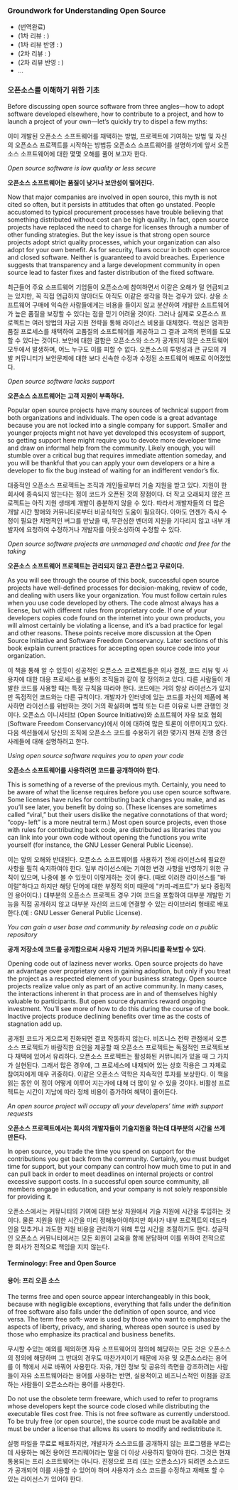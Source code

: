 ﻿### Groundwork for Understanding Open Source

* (번역완료)
* (1차 리뷰 : )
* (1차 리뷰 반영 : )
* (2차 리뷰 : )
* (2차 리뷰 반영 : )
* ...

### 오픈소스를 이해하기 위한 기초

Before discussing open source software from three angles—how to adopt software developed elsewhere, how to contribute to a project, and how to launch a project of your own—let’s quickly try to dispel a few myths:

이미 개발된 오픈소스 소프트웨어를 채택하는 방법, 프로젝트에 기여하는 방법 및 자신의 오픈소스 프로젝트를 시작하는 방법등 오픈소스 소프트웨어를 설명하기에 앞서 오픈소스 소프트웨어에 대한 몇몇 오해를 풀어 보고자 한다.

*Open source software is low quality or less secure*

**오픈소스 소프트웨어는 품질이 낮거나 보안성이 떨어진다.**

Now that major companies are involved in open source, this myth is not cited so often, but it persists in attitudes that often go unstated. People accustomed to typical procurement processes have trouble believing that something distributed without cost can be high quality. In fact, open source projects have replaced the need to charge for licenses through a number of other funding strategies. But the key issue is that strong open source projects adopt strict quality processes, which your organization can also adopt for your own benefit. As for security, flaws occur in both open source and closed software. Neither is guaranteed to avoid breaches. Experience suggests that transparency and a large development community in open source lead to faster fixes and faster distribution of the fixed software.

최근들어 주요 소프트웨어 기업들이 오픈소스에 참여하면서 이같은 오해가 덜 언급되고는 있지만, 꼭 직접 언급하지 않아더도 아직도 이같은 생각을 하는 경우가 있다.
상용 소프트웨어 구매에 익숙한 사람들에게는 비용을 들이지 않고 분산하여 개발한 소프트웨어가 높은 품질을 보장할 수 있다는 점을 믿기 어려울 것이다.
그러나 실제로 오픈소스 프로젝트는 여러 방법의 자금 지원 전략을 통해 라이선스 비용을 대체했다. 핵심은 엄격한 품질 프로세스를 채택하여 고품질의 소프트웨어를 제공하고 그 결과 고객의 편의를 도모할 수 있다는 것이다.
보안에 대한 결함은 오픈소스와 소스가 공개되지 않은 소프트웨어 모두에서 발생하며, 어느 누구도 이를 피할 수 없다.
오픈소스의 투명성과 큰 규모의 개발 커뮤니티가 보안문제에 대한 보다 신속한 수정과 수정된 소프트웨어 배포로 이어졌었다.

*Open source software lacks support*

**오픈소스 소프트웨어는 고객 지원이 부족하다.**

Popular open source projects have many sources of technical support from both organizations and individuals. The open code is a great advantage because you are not locked into a single company for support. Smaller and younger projects might not have yet developed this ecosystem of support, so getting support here might require you to devote more developer time and draw on informal help from the community. Likely enough, you will stumble over a critical bug that requires immediate attention someday, and you will be thankful that you can apply your own developers or a hire a developer to fix the bug instead of waiting for an indifferent vendor’s fix.

대중적인 오픈소스 프로젝트는 조직과 개인들로부터 기술 지원을 받고 있다.
지원이 한 회사에 종속되지 않는다는 점이 코드가 오픈된 것의 장점이다.
더 작고 오래되지 않은 프로젝트는 아직 지원 생태계 개발이 충분하지 않을 수 있다.
따라서 개발자들의 더 많은 개발 시간 할애와 커뮤니티로부터 비공식적인 도움이 필요하다.
아마도 언젠가 즉시 수정이 필요한 치명적인 버그를 만났을 때, 무관심한 벤더의 지원을 기다리지 않고 내부 개발자에 요청하여 수정하거나 개발자를 아웃소싱하여 수정할 수 있다.

*Open source software projects are unmanaged and chaotic and free for the taking*

**오픈소스 소프트웨어 프로젝트는 관리되지 않고 혼란스럽고 무료이다.**

As you will see through the course of this book, successful open source projects have well-defined processes for decision-making, review of code, and dealing with users like your organization. You must follow certain rules when you use code developed by others. The code almost always has a license, but with different rules from proprietary code. If one of your developers copies code found on the internet into your own products, you will almost certainly be violating a license, and it’s a bad practice for legal and other reasons. These points receive more discussion at the Open Source Initiative and Software Freedom Conservancy. Later sections of this book explain current practices for accepting open source code into your organization.

이 책을 통해 알 수 있듯이 성공적인 오픈소스 프로젝트들은 의사 결정, 코드 리뷰 및 사용자에 대한 대응 프로세스를 보통의 조직들과 같이 잘 정의하고 있다.
다른 사람들이 개발한 코드를 사용할 때는 특정 규칙을 따라야 한다. 코드에는 거의 항상 라이선스가 있지만 독점적인 코드와는 다른 규칙이다.
개발자가 인터넷에 있는 코드를 자신의 제품에 복사하면 라이선스를 위반하는 것이 거의 확실하며 법적 또는 다른 이유로 나쁜 관행인 것이다.
오픈소스 이니셔티브 (Open Source Initiative)와 소프트웨어 자유 보호 협회 (Software Freedom Conservancy)에서 이에 대하여 많은 토론이 이루어지고 있다.
다음 섹션들에서 당신의 조직에 오픈소스 코드를 수용하기 위한 몇가지 현재 진행 중인 사례들에 대해 설명하려고 한다.

*Using open source software requires you to open your code*

**오픈소스 소프트웨어를 사용하려면 코드를 공개하여야 한다.**

This is something of a reverse of the previous myth. Certainly, you need to be aware of what the license requires before you use open source software. Some licenses have rules for contributing back changes you make, and as you’ll see later, you benefit by doing so. (These licenses are sometimes called “viral,” but their users dislike the negative connotations of that word; “copy‐ left” is a more neutral term.) Most open source projects, even those with rules for contributing back code, are distributed as libraries that you can link into your own code without opening the functions you write yourself (for instance, the GNU Lesser General Public License).

이는 앞의 오해와 반대된다.
오픈소스 소프트웨어를 사용하기 전에 라이선스에 필요한 사항을 필히 숙지하여야 한다.
일부 라이선스에는 기여한 변경 사항을 반영하기 위한 규칙이 있으며, 나중에 볼 수 있듯이 이렇게하는 것이 좋다.
(때로 이러한 라이선스를 "바이럴"하다고 하지만 해당 단어에 대한 부정적 의미 때문에 "카피-레프트"가 보다 중립적인 용어이다.)
대부분의 오픈소스 프로젝트 경우 기여 코드을 포함하여 대부분 개발한 기능을 직접 공개하지 않고 대부분 자신의 코드에 연결할 수 있는 라이브러리 형태로 배포한다.(예 : GNU Lesser General Public License).

*You can gain a user base and community by releasing code on a public repository*

**공개 저장소에 코드를 공개함으로써 사용자 기반과 커뮤니티를 확보할 수 있다.**

Opening code out of laziness never works. Open source projects do have an advantage over proprietary ones in gaining adoption, but only if you treat the project as a respected element of your business strategy. Open source projects realize value only as part of an active community. In many cases, the interactions inherent in that process are in and of themselves highly valuable to participants. But open source dynamics reward ongoing investment. You’ll see more of how to do this during the course of the book. Inactive projects produce declining benefits over time as the costs of stagnation add up.

공개된 코드가 게으르게 진화되면 결코 작동하지 않는다.
비즈니스 전략 관점에서 오픈소스 프로젝트가 바람직한 요인을 제공할 때 오픈소스 프로젝트는 독점적인 프로젝트보다 채택에 있어서 유리하다.
오픈소스 프로젝트는 활성화된 커뮤니티가 있을 때 그 가치가 실현된다.
그래서 많은 경우에, 그 프로세스에 내재되어 있는 상호 작용은 그 자체로 참여자에게 매우 귀중하다.
이같은 오픈소스 역학은 지속적인 투자를 보상한다.
이 책을 읽는 동안 이 점이 어떻게 이루어 지는가에 대해 더 많이 알 수 있을 것이다.
비활성 프로젝트는 시간이 지남에 따라 정체 비용이 증가하여 혜택이 줄어든다.

*An open source project will occupy all your developers’ time with support requests*

**오픈소스 프로젝트에서는 회사의 개발자들이 기술지원을 하는데 대부분의 시간을 쓰게 만든다.**

In open source, you trade the time you spend on support for the contributions you get back from the community. Certainly, you must budget time for support, but your company can control how much time to put in and can pull back in order to meet deadlines on internal projects or control excessive support costs. In a successful open source community, all members engage in education, and your company is not solely responsible for providing it.

오픈소스에서는 커뮤니티의 기여에 대한 보상 차원에서 기술 지원에 시간을 투입하는 것이다.
물론 지원을 위한 시간을 미리 정해놓아야하지만 회사가 내부 프로젝트의 데드라인을 맞추거나 과도한 지원 비용을 관리하기 위해 투입 시간을 조절하기도 한다.
성공적인 오픈소스 커뮤니티에서는 모든 회원이 교육을 함께 분담하며 이를 위하여 전적으로 한 회사가 전적으로 책임을 지지 않는다.

#### Terminology: Free and Open Source

#### 용어: 프리 오픈 소스

The terms free and open source appear interchangeably in this book, because with negligible exceptions, everything that falls under the definition of free software also falls under the definition of open source, and vice versa. The term free soft‐ ware is used by those who want to emphasize the aspects of liberty, privacy, and sharing, whereas open source is used by those who emphasize its practical and business benefits.

무시할 수있는 예외를 제외하면 자유 소프트웨어의 정의에 해당하는 모든 것은 오픈소스의 정의에 해당하며 그 반대의 경우도 마찬가지이기 때문에 자유 및 오픈소스라는 용어를 이 책에서 서로 바꿔어 사용한다.
자유, 개인 정보 및 공유의 측면을 강조하려는 사람들이 자유 소프트웨어라는 용어를 사용하는 반면, 실용적이고 비즈니스적인 이점을 강조하는 사람들이 오픈소스라는 용어를 사용한다.

Do not use the obsolete term freeware, which used to refer to programs whose developers kept the source code closed while distributing the executable files cost free. This is not free software as currently understood. To be truly free (or open source), the source code must be available and must be under a license that allows its users to modify and redistribute it.

실행 파일을 무료로 배포하지만, 개발자가 소스코드를 공개하지 않는 프로그램을 부르는데 사용하는 예전 용어인 프리웨어라는 말을 더 이상 사용하지 말아야 한다.
그것은 현재 통용되는 프리 소프트웨어는 아니다. 진정으로 프리 (또는 오픈소스)가 되려면 소스코드가 공개되어 이를 사용할 수 있어야 하며 사용자가 소스 코드를 수정하고 재배포 할 수 있는 라이선스가 있어야 한다.
